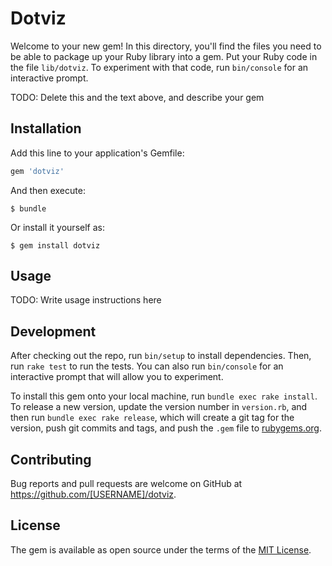 # Dotviz

Welcome to your new gem! In this directory, you'll find the files you need to be able to package up your Ruby library into a gem. Put your Ruby code in the file `lib/dotviz`. To experiment with that code, run `bin/console` for an interactive prompt.

TODO: Delete this and the text above, and describe your gem

## Installation

Add this line to your application's Gemfile:

```ruby
gem 'dotviz'
```

And then execute:

    $ bundle

Or install it yourself as:

    $ gem install dotviz

## Usage

TODO: Write usage instructions here

## Development

After checking out the repo, run `bin/setup` to install dependencies. Then, run `rake test` to run the tests. You can also run `bin/console` for an interactive prompt that will allow you to experiment.

To install this gem onto your local machine, run `bundle exec rake install`. To release a new version, update the version number in `version.rb`, and then run `bundle exec rake release`, which will create a git tag for the version, push git commits and tags, and push the `.gem` file to [rubygems.org](https://rubygems.org).

## Contributing

Bug reports and pull requests are welcome on GitHub at https://github.com/[USERNAME]/dotviz.


## License

The gem is available as open source under the terms of the [MIT License](http://opensource.org/licenses/MIT).

